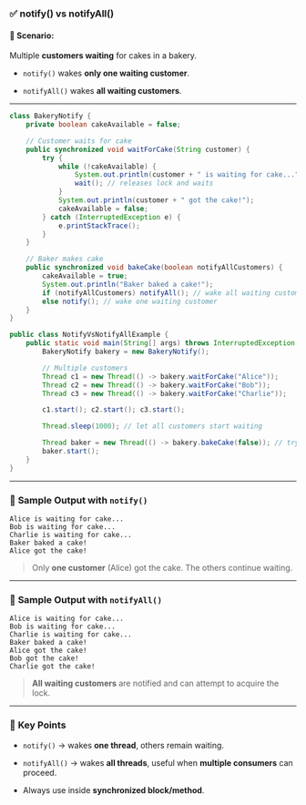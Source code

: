 ### ✅ **notify() vs notifyAll()**

#### 🧠 Scenario:

Multiple **customers waiting** for cakes in a bakery.

- `notify()` wakes **only one waiting customer**.
    
- `notifyAll()` wakes **all waiting customers**.
    

---

```java
class BakeryNotify {
    private boolean cakeAvailable = false;

    // Customer waits for cake
    public synchronized void waitForCake(String customer) {
        try {
            while (!cakeAvailable) {
                System.out.println(customer + " is waiting for cake...");
                wait(); // releases lock and waits
            }
            System.out.println(customer + " got the cake!");
            cakeAvailable = false;
        } catch (InterruptedException e) {
            e.printStackTrace();
        }
    }

    // Baker makes cake
    public synchronized void bakeCake(boolean notifyAllCustomers) {
        cakeAvailable = true;
        System.out.println("Baker baked a cake!");
        if (notifyAllCustomers) notifyAll(); // wake all waiting customers
        else notify(); // wake one waiting customer
    }
}

public class NotifyVsNotifyAllExample {
    public static void main(String[] args) throws InterruptedException {
        BakeryNotify bakery = new BakeryNotify();

        // Multiple customers
        Thread c1 = new Thread(() -> bakery.waitForCake("Alice"));
        Thread c2 = new Thread(() -> bakery.waitForCake("Bob"));
        Thread c3 = new Thread(() -> bakery.waitForCake("Charlie"));

        c1.start(); c2.start(); c3.start();

        Thread.sleep(1000); // let all customers start waiting

        Thread baker = new Thread(() -> bakery.bakeCake(false)); // try with true for notifyAll()
        baker.start();
    }
}
```

---

### 🧾 **Sample Output with `notify()`**

```
Alice is waiting for cake...
Bob is waiting for cake...
Charlie is waiting for cake...
Baker baked a cake!
Alice got the cake!
```

> Only **one customer** (Alice) got the cake. The others continue waiting.

---

### 🧾 **Sample Output with `notifyAll()`**

```
Alice is waiting for cake...
Bob is waiting for cake...
Charlie is waiting for cake...
Baker baked a cake!
Alice got the cake!
Bob got the cake!
Charlie got the cake!
```

> **All waiting customers** are notified and can attempt to acquire the lock.

---

### 🧠 **Key Points**

- `notify()` → wakes **one thread**, others remain waiting.
    
- `notifyAll()` → wakes **all threads**, useful when **multiple consumers** can proceed.
    
- Always use inside **synchronized block/method**.
    